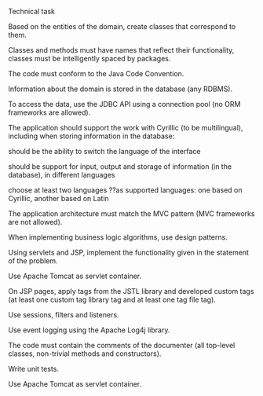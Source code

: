 Technical task

Based on the entities of the domain, create classes that correspond to them.

Classes and methods must have names that reflect their functionality, classes must be intelligently spaced by packages.

The code must conform to the Java Code Convention.

Information about the domain is stored in the database (any RDBMS).

To access the data, use the JDBC API using a connection pool (no ORM frameworks are allowed).

The application should support the work with Cyrillic (to be multilingual), including when storing information in the database:

should be the ability to switch the language of the interface

should be support for input, output and storage of information (in the database), in different languages

choose at least two languages ??as supported languages: one based on Cyrillic, another based on Latin

The application architecture must match the MVC pattern (MVC frameworks are not allowed).

When implementing business logic algorithms, use design patterns.

Using servlets and JSP, implement the functionality given in the statement of the problem.

Use Apache Tomcat as servlet container.

On JSP pages, apply tags from the JSTL library and developed custom tags (at least one custom tag library tag and at least one tag file tag).

Use sessions, filters and listeners.

Use event logging using the Apache Log4j library.

The code must contain the comments of the documenter (all top-level classes, non-trivial methods and constructors).

Write unit tests.

Use Apache Tomcat as servlet container.
